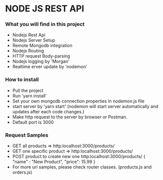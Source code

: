 # NODE JS REST API

### What you will find in this project
* Nodejs Rest Api
* Nodejs Server Setup
* Remote Mongodb integration
* Nodejs Routing
* HTTP request Body-parsing
* Nodejs logging by 'Morgan'
* Realtime erver update by 'nodemon'

### How to install
* Pull the project
* Run 'yarn install'
* Set your own mongodb connection properties in nodemon.js file
* start server by 'yarn start' (nodemon will start server automatically and updates after each code changes.) 
* Make http request to the server by browser or Postman.
* Default port is 3000

### Request Samples
* GET all products => http:localhost:3000/products/
* GET one specific product => http:localhost:3000/products/<productId>
* POST product to create new one
http:localhost:3000/products/
{
    "name" : "New Product",
    "price": 15.99
}
* For more url samples, please check router classes. (products.js and orders.js)